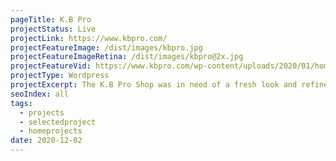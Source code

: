 ```yaml
---
pageTitle: K.B Pro
projectStatus: Live
projectLink: https://www.kbpro.com/
projectFeatureImage: /dist/images/kbpro.jpg
projectFeatureImageRetina: /dist/images/kbpro@2x.jpg 
projectFeatureVid: https://www.kbpro.com/wp-content/uploads/2020/01/homepage_video_large.mp4
projectType: Wordpress
projectExcerpt: The K.B Pro Shop was in need of a fresh look and refined approach to it's product configurations. In 2019 I took the lead on the shop redesign project with a primary focus on refining the user experience and increasing revenue.
seoIndex: all
tags: 
  - projects
  - selectedproject
  - homeprojects
date: 2020-12-02
---
```

